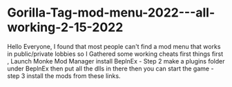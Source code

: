 # Gorilla-Tag-mod-menu-2022---all-working-2-15-2022
Hello Everyone, I found that most people can't find a mod menu that works in public/private lobbies so I Gathered some working cheats first things first , Launch Monke Mod Manager install BeplnEx - Step 2  make a plugins folder under BeplnEx  then put all the dlls in there then you can start the game - step 3 install the mods from these links. 
